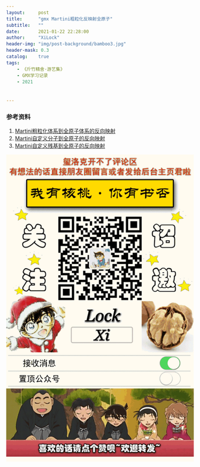 ```yaml
---
layout:     post
title:      "gmx Martini粗粒化反映射全原子"
subtitle:   ""
date:       2021-01-22 22:28:00
author:     "XiLock"
header-img: "img/post-background/bamboo3.jpg"
header-mask: 0.3
catalog:    true
tags:
    - 《斤竹精舍·游艺集》
    - GMX学习记录
    - 2021


---
```


### 参考资料
1. [Martini粗粒化体系到全原子体系的反向映射](https://zhuanlan.zhihu.com/p/340091675)
1. [Martini自定义分子到全原子的反向映射](https://zhuanlan.zhihu.com/p/340504696)
1. [Martini自定义残基到全原子的反向映射](https://zhuanlan.zhihu.com/p/340945967	)


![](/img/wc-tail.GIF)
